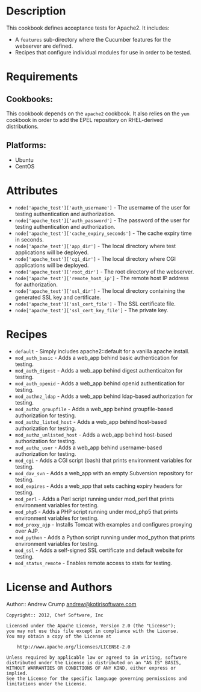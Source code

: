Description
===========

This cookbook defines acceptance tests for Apache2. It includes:

* A `features` sub-directory where the Cucumber features for the webserver
  are defined.
* Recipes that configure individual modules for use in order to be tested.

Requirements
============

## Cookbooks:

This cookbook depends on the `apache2` cookbook. It also relies on the `yum`
cookbook in order to add the EPEL repository on RHEL-derived distributions.

## Platforms:

* Ubuntu
* CentOS

Attributes
==========

* `node['apache_test']['auth_username']` - The username of the user for testing
  authentication and authorization.
* `node['apache_test']['auth_password']` - The password of the user for testing
  authentication and authorization.
* `node['apache_test']['cache_expiry_seconds']` - The cache expiry time in
  seconds.
* `node['apache_test']['app_dir']` - The local directory where test applications
  will be deployed.
* `node['apache_test']['cgi_dir']` - The local directory where CGI applications
  will be deployed.
* `node['apache_test']['root_dir']` - The root directory of the webserver.
* `node['apache_test']['remote_host_ip']` - The remote host IP address for
  authorization.
* `node['apache_test']['ssl_dir']` - The local directory containing the generated SSL key and certificate.
* `node['apache_test']['ssl_cert_file']` - The SSL certificate file.
* `node['apache_test']['ssl_cert_key_file']` - The private key.

Recipes
=======

* `default` - Simply includes apache2::default for a vanilla apache install.
* `mod_auth_basic` - Adds a web_app behind basic authentication for testing.
* `mod_auth_digest` - Adds a web_app behind digest authenticaiton for testing.
* `mod_auth_openid` - Adds a web_app behind openid authentication for testing.
* `mod_authnz_ldap` - Adds a web_app behind ldap-based authorization for testing.
* `mod_authz_groupfile` - Adds a web_app behind groupfile-based authorization for testing.
* `mod_authz_listed_host` - Adds a web_app behind host-based authorization for testing.
* `mod_authz_unlisted_host` - Adds a web_app behind host-based authorization for testing.
* `mod_authz_user` - Adds a web_app behind username-based authorization for testing.
* `mod_cgi` - Adds a CGI script (bash) that prints environment variables for testing.
* `mod_dav_svn` - Adds a web_app with an empty Subversion repository for testing.
* `mod_expires` - Adds a web_app that sets caching expiry headers for testing.
* `mod_perl` - Adds a Perl script running under mod_perl that prints environment variables for testing.
* `mod_php5` - Adds a PHP script running under mod_php5 that prints environment variables for testing.
* `mod_proxy_ajp` - Installs Tomcat with examples and configures proxying over AJP.
* `mod_python` - Adds a Python script running under mod_python that prints environment variables for testing.
* `mod_ssl` - Adds a self-signed SSL certificate and default website for testing.
* `mod_status_remote` - Enables remote access to stats for testing.

License and Authors
===================

Author:: Andrew Crump <andrew@kotirisoftware.com>

    Copyright:: 2012, Chef Software, Inc

    Licensed under the Apache License, Version 2.0 (the "License");
    you may not use this file except in compliance with the License.
    You may obtain a copy of the License at

        http://www.apache.org/licenses/LICENSE-2.0

    Unless required by applicable law or agreed to in writing, software
    distributed under the License is distributed on an "AS IS" BASIS,
    WITHOUT WARRANTIES OR CONDITIONS OF ANY KIND, either express or implied.
    See the License for the specific language governing permissions and
    limitations under the License.
